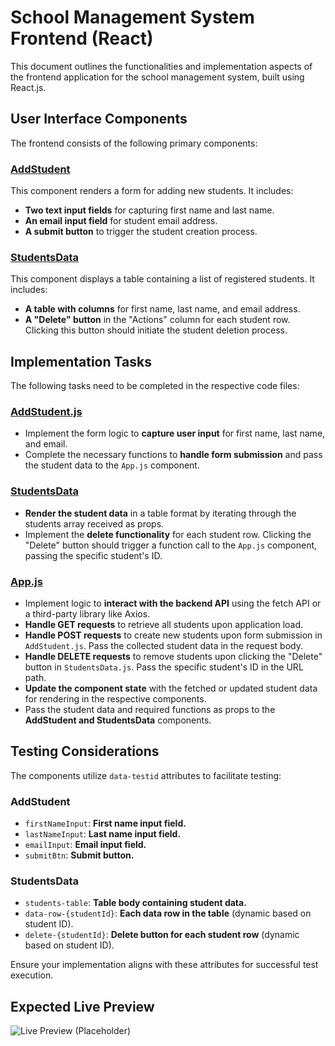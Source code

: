 # School Management System Frontend (React)

This document outlines the functionalities and implementation aspects of the frontend application for the school management system, built using React.js.

## User Interface Components

The frontend consists of the following primary components:

### [AddStudent](src/Components/AddStudent.js)

This component renders a form for adding new students. It includes:

- **Two text input fields** for capturing first name and last name.
- **An email input field** for student email address.
- **A submit button** to trigger the student creation process.

### [StudentsData](src/Components/StudentsData.js)

This component displays a table containing a list of registered students. It includes:

- **A table with columns** for first name, last name, and email address.
- **A "Delete" button** in the "Actions" column for each student row. Clicking this button should initiate the student deletion process.

## Implementation Tasks

The following tasks need to be completed in the respective code files:

### [AddStudent.js](src/Components/AddStudent.js)

- Implement the form logic to **capture user input** for first name, last name, and email.
- Complete the necessary functions to **handle form submission** and pass the student data to the `App.js` component.

### [StudentsData](src/Components/StudentsData.js)

- **Render the student data** in a table format by iterating through the students array received as props.
- Implement the **delete functionality** for each student row. Clicking the "Delete" button should trigger a function call to the `App.js` component, passing the specific student's ID.

### [App.js](src/App.js)

- Implement logic to **interact with the backend API** using the fetch API or a third-party library like Axios.
- **Handle GET requests** to retrieve all students upon application load.
- **Handle POST requests** to create new students upon form submission in `AddStudent.js`. Pass the collected student data in the request body.
- **Handle DELETE requests** to remove students upon clicking the "Delete" button in `StudentsData.js`. Pass the specific student's ID in the URL path.
- **Update the component state** with the fetched or updated student data for rendering in the respective components.
- Pass the student data and required functions as props to the **AddStudent and StudentsData** components.

## Testing Considerations

The components utilize `data-testid` attributes to facilitate testing:

### AddStudent

- `firstNameInput`: **First name input field.**
- `lastNameInput`: **Last name input field.**
- `emailInput`: **Email input field.**
- `submitBtn`: **Submit button.**

### StudentsData

- `students-table`: **Table body containing student data.**
- `data-row-{studentId}`: **Each data row in the table** (dynamic based on student ID).
- `delete-{studentId}`: **Delete button for each student row** (dynamic based on student ID).

Ensure your implementation aligns with these attributes for successful test execution.

## Expected Live Preview

![Live Preview (Placeholder)](https://media-doselect.s3.amazonaws.com/generic/y0AwpnaWQPWY5axMNaX89bGxK/SchoolManagementSystem.gif)